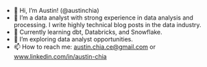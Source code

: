 - 👋 Hi, I’m Austin! (@austinchia)
- 👀 I’m a data analyst with strong experience in data analysis and processing. I write highly technical blog posts in the data industry.
- 🌱 Currently learning dbt, Databricks, and Snowflake.
- 🤝 I’m exploring data analyst opportunities.
- 📫 How to reach me: austin.chia.ce@gmail.com or www.linkedin.com/in/austin-chia
